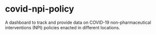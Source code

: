 # covid-npi-policy
A dashboard to track and provide data on COVID-19 non-pharmaceutical interventions (NPI) policies enacted in different locations.
